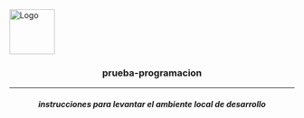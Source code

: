 



<img  src="https://static.vecteezy.com/system/resources/previews/000/423/990/original/vector-document-in-folder-icon.jpg" alt="Logo" width="80" height="80" >

<h3 margin-top = "-55px" align="center">prueba-programacion</h3>
<hr>
 <h5 align = "center">instrucciones para levantar el ambiente local de desarrollo</h5>
    
